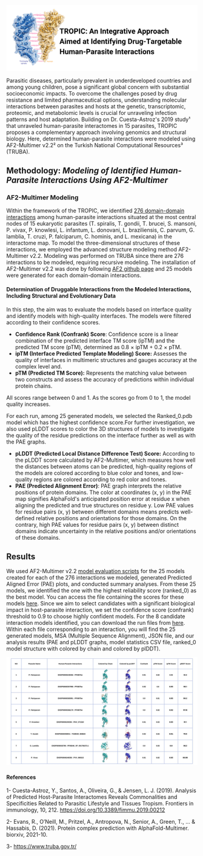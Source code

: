 <img width="1099" alt="github-title" src="Title-Tropic.png">

Parasitic diseases, particularly prevalent in underdeveloped countries and among young children, pose a significant global concern with substantial socioeconomic impacts. To overcome the challenges posed by drug resistance and limited pharmaceutical options, understanding molecular interactions between parasites and hosts at the genetic, transcriptomic, proteomic, and metabolomic levels is crucial for unraveling infection patterns and host adaptation. Building on Dr. Cuesta-Astroz's 2019 study¹ that unraveled human-parasite interactomes in 15 parasites, TROPIC proposes a complementary approach involving genomics and structural biology. Here, determined human-parasite interactions were modeled using AF2-Multimer v2.2² on the Turkish National Computational Resources³ (TRUBA).

## Methodology: _Modeling of Identified Human-Parasite Interactions Using AF2-Multimer_

### AF2-Multimer Modeling

Within the framework of the TROPIC, we identified [276 domain-domain interactions](https://github.com/beyzakaynarca/TROPIC/blob/main/Determined-human-parasite-interactions.txt) among human-parasite interactions situated at the most central nodes of 15 eukaryotic parasites (T. spiralis, T. gondii, T. brucei, S. mansoni, P. vivax, P. knowlesi, L. infantum, L. donovani, L. braziliensis, C. parvum, G. lamblia, T. cruzi, P. falciparum, C. hominis, and L. mexicana) in the interactome map. To model the three-dimensional structures of these interactions, we employed the advanced structure modeling method AF2-Multimer v2.2. Modeling was performed on TRUBA since there are 276 interactions to be modeled, requiring recursive modeling. The installation of AF2-Multimer v2.2 was done by following [AF2 github page](https://github.com/google-deepmind/alphafold) and 25 models were generated for each domain-domain interactions.


#### Determination of Druggable Interactions from the Modeled Interactions, Including Structural and Evolutionary Data

In this step, the aim was to evaluate the models based on interface quality and identify models with high-quality interfaces. The models were filtered according to their confidence scores. 
- **Confidence Rank (Confrank) Score**: Confidence score is a linear combination of the predicted interface TM score (ipTM) and the predicted TM score (pTM), determined as 0.8 × ipTM + 0.2 × pTM. 
- **ipTM (Interface Predicted Template Modeling) Score:** Assesses the quality of interfaces in multimeric structures and gauges accuracy at the complex level and. 
- **pTM (Predicted TM Score):** Represents the matching value between two constructs and assess the accuracy of predictions within individual protein chains.

All scores range between 0 and 1. As the scores go from 0 to 1, the model quality increases.

For each run, among 25 generated models, we selected the Ranked_0.pdb model which has the highest confidence score.For further investigation, we also used pLDDT scores to color the 3D structures of models to investigate the quality of the residue predictions on the interface further as well as with the PAE graphs.

- **pLDDT (Predicted Local Distance Difference Test) Score:** According to the pLDDT score calculated by AF2-Multimer, which measures how well the distances between atoms can be predicted, high-quality regions of the models are colored according to blue color and tones, and low-quality regions are colored according to red color and tones.
- **PAE (Predicted Alignment Error)**: PAE graph interprets the relative positions of protein domains. The color at coordinates (x, y) in the PAE map signifies AlphaFold's anticipated position error at residue x when aligning the predicted and true structures on residue y.
Low PAE values for residue pairs (x, y) between different domains means predicts well-defined relative positions and orientations for those domains. On the contrary, high PAE values for residue pairs (x, y) between distinct domains indicate uncertainty in the relative positions and/or orientations of these domains.

## Results
We used AF2-Multimer v2.2 [model evaluation scripts](https://github.com/grandrea/Alphafold-analysis) for the 25 models created for each of the 276 interactions we modeled, generated Predicted Aligned Error (PAE) plots, and conducted summary analyses. From these 25 models, we identified the one with the highest reliability score (ranked_0) as the best model. You can access the file containing the scores for these models [here](TROPIC-AF2-results.csv).
Since we aim to select candidates with a significant biological impact in host-parasite interaction, we set the confidence score (confrank) threshold to 0.9 to choose highly confident models. For the 8 candidate interaction models identified, you can download the run files from [here](). Within each file corresponding to an interaction, you will find the 25 generated models, MSA (Multiple Sequence Alignment), JSON file, and our analysis results (PAE and pLDDT graphs, model statistics CSV file, ranked_0 model structure with colored by chain and colored by plDDT).

![tropic-final-candidates](tropic-final-candidates.jpeg)


#### References
1- Cuesta-Astroz, Y., Santos, A., Oliveira, G., & Jensen, L. J. (2019). Analysis of Predicted Host-Parasite Interactomes Reveals Commonalities and Specificities Related to Parasitic Lifestyle and Tissues Tropism. Frontiers in immunology, 10, 212. https://doi.org/10.3389/fimmu.2019.00212

2- Evans, R., O’Neill, M., Pritzel, A., Antropova, N., Senior, A., Green, T., ... & Hassabis, D. (2021). Protein complex prediction with AlphaFold-Multimer. biorxiv, 2021-10.

3- https://www.truba.gov.tr/
